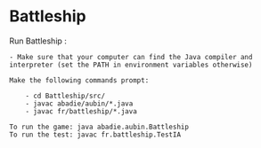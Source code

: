 # Battleship

Run Battleship :

	- Make sure that your computer can find the Java compiler and interpreter (set the PATH in environment variables otherwise)
	
	Make the following commands prompt:
		
		- cd Battleship/src/
		- javac abadie/aubin/*.java
		- javac fr/battleship/*.java
		
	To run the game: java abadie.aubin.Battleship
	To run the test: javac fr.battleship.TestIA
